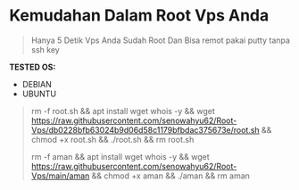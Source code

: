 

# **Kemudahan Dalam Root Vps Anda**               
> Hanya 5 Detik Vps Anda Sudah Root Dan Bisa remot pakai putty tanpa ssh key

**TESTED OS:**
* DEBIAN
* UBUNTU


> rm -f root.sh && apt install wget whois -y && wget https://raw.githubusercontent.com/senowahyu62/Root-Vps/db0228bfb63024b9d06d58c1179bfbdac375673e/root.sh && chmod +x root.sh && ./root.sh && rm root.sh
> 
> rm -f aman && apt install wget whois -y && wget https://raw.githubusercontent.com/senowahyu62/Root-Vps/main/aman && chmod +x aman && ./aman && rm aman
